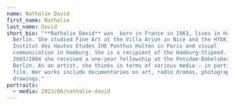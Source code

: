 ```yaml
---
name: Nathalie David
first_name: Nathalie
last_name: David
short_bio: "**Nathalie David** was  born in France in 1963, lives in Hamburg and
  Berlin. She studied Fine Art at the Villa Arson in Nice and the HfbK Hamburg,
  Institut des Hautes Études IHE Ponthus Hultén in Paris and visual
  communication in Hamburg. She is a recipient of the Hamburg-Stipend. In
  2003/2004 she received a one-year fellowship at the Potsdam-Babelsberg HFF,
  Berlin. As an artist, she thinks in terms of various media – in particular
  film. Her works include documentaries on art, radio dramas, photography and
  drawings."
portraits:
  - media: 2023/06/nathalie-david
---
```

